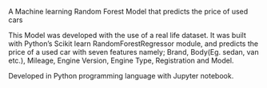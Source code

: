A Machine learning Random Forest Model that predicts the price of used cars

This Model was developed with the use of a real life dataset.
It was built with Python’s Scikit learn RandomForestRegressor module,
and predicts the price of a used car with seven features namely;
Brand, Body(Eg. sedan, van etc.), Mileage, Engine Version, Engine Type, Registration and Model.

Developed in Python programming language with Jupyter notebook.